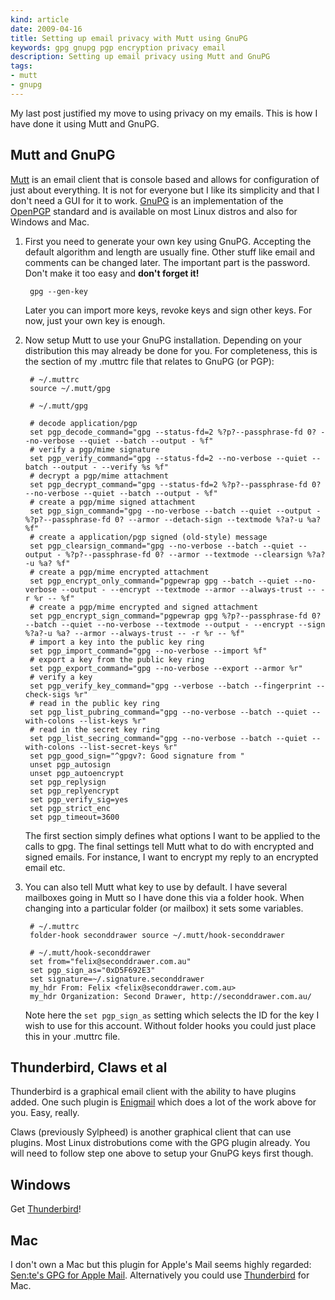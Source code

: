 ```yaml
---
kind: article
date: 2009-04-16
title: Setting up email privacy with Mutt using GnuPG
keywords: gpg gnupg pgp encryption privacy email
description: Setting up email privacy using Mutt and GnuPG
tags:
- mutt
- gnupg
---
```

My last post justified my move to using privacy on my emails. This is how I
have done it using Mutt and GnuPG.

## Mutt and GnuPG

[Mutt](http://www.mutt.org/) is an email client that is console based and
allows for configuration of just about everything. It is not for everyone but I
like its simplicity and that I don't need a GUI for it to work.
[GnuPG](http://gnupg.org/) is an implementation of the
[OpenPGP](http://openpgp.org/) standard and is available on most Linux distros
and also for Windows and Mac.

1. First you need to generate your own key using GnuPG. Accepting the default
algorithm and length are usually fine. Other stuff like email and comments can
be changed later. The important part is the password. Don't make it too easy
and **don't forget it!**

        gpg --gen-key

    Later you can import more keys, revoke keys and sign other keys. For now, just your own key is enough.

2. Now setup Mutt to use your GnuPG installation. Depending on your
distribution this may already be done for you. For completeness, this is the
section of my .muttrc file that relates to GnuPG (or PGP):

        # ~/.muttrc
        source ~/.mutt/gpg

        # ~/.mutt/gpg

        # decode application/pgp
        set pgp_decode_command="gpg --status-fd=2 %?p?--passphrase-fd 0? --no-verbose --quiet --batch --output - %f"
        # verify a pgp/mime signature
        set pgp_verify_command="gpg --status-fd=2 --no-verbose --quiet --batch --output - --verify %s %f"
        # decrypt a pgp/mime attachment
        set pgp_decrypt_command="gpg --status-fd=2 %?p?--passphrase-fd 0? --no-verbose --quiet --batch --output - %f"
        # create a pgp/mime signed attachment
        set pgp_sign_command="gpg --no-verbose --batch --quiet --output - %?p?--passphrase-fd 0? --armor --detach-sign --textmode %?a?-u %a? %f"
        # create a application/pgp signed (old-style) message
        set pgp_clearsign_command="gpg --no-verbose --batch --quiet --output - %?p?--passphrase-fd 0? --armor --textmode --clearsign %?a?-u %a? %f"
        # create a pgp/mime encrypted attachment
        set pgp_encrypt_only_command="pgpewrap gpg --batch --quiet --no-verbose --output - --encrypt --textmode --armor --always-trust -- -r %r -- %f"
        # create a pgp/mime encrypted and signed attachment
        set pgp_encrypt_sign_command="pgpewrap gpg %?p?--passphrase-fd 0? --batch --quiet --no-verbose --textmode --output - --encrypt --sign %?a?-u %a? --armor --always-trust -- -r %r -- %f"
        # import a key into the public key ring
        set pgp_import_command="gpg --no-verbose --import %f"
        # export a key from the public key ring
        set pgp_export_command="gpg --no-verbose --export --armor %r"
        # verify a key
        set pgp_verify_key_command="gpg --verbose --batch --fingerprint --check-sigs %r"
        # read in the public key ring
        set pgp_list_pubring_command="gpg --no-verbose --batch --quiet --with-colons --list-keys %r" 
        # read in the secret key ring
        set pgp_list_secring_command="gpg --no-verbose --batch --quiet --with-colons --list-secret-keys %r" 
        set pgp_good_sign="^gpgv?: Good signature from "
        unset pgp_autosign
        unset pgp_autoencrypt
        set pgp_replysign
        set pgp_replyencrypt
        set pgp_verify_sig=yes
        set pgp_strict_enc
        set pgp_timeout=3600

    The first section simply defines what options I want to be applied to the calls to gpg. The final settings tell Mutt what to do with encrypted and signed emails. For instance, I want to encrypt my reply to an encrypted email etc.

3. You can also tell Mutt what key to use by default. I have several mailboxes
going in Mutt so I have done this via a folder hook. When changing into a
particular folder (or mailbox) it sets some variables.

        # ~/.muttrc
        folder-hook seconddrawer source ~/.mutt/hook-seconddrawer

        # ~/.mutt/hook-seconddrawer
        set from="felix@seconddrawer.com.au"
        set pgp_sign_as="0xD5F692E3"
        set signature=~/.signature.seconddrawer
        my_hdr From: Felix <felix@seconddrawer.com.au>
        my_hdr Organization: Second Drawer, http://seconddrawer.com.au/

    Note here the `set pgp_sign_as` setting which selects the ID for the key I
    wish to use for this account. Without folder hooks you could just place
    this in your .muttrc file.

## Thunderbird, Claws et al

Thunderbird is a graphical email client with the ability to have plugins added.
One such plugin is [Enigmail](http://enigmail.mozdev.org/home/index.php) which
does a lot of the work above for you. Easy, really.

Claws (previously Sylpheed) is another graphical client that can use plugins.
Most Linux distrobutions come with the GPG plugin already. You will need to
follow step one above to setup your GnuPG keys first though.

## Windows

Get [Thunderbird](http://www.mozillamessaging.com/)!

## Mac

I don't own a Mac but this plugin for Apple's Mail seems highly regarded:
[Sen:te's GPG for Apple
Mail](http://www.sente.ch/software/GPGMail/English.lproj/GPGMail.html).
Alternatively you could use [Thunderbird](http://www.mozillamessaging.com/) for
Mac.

